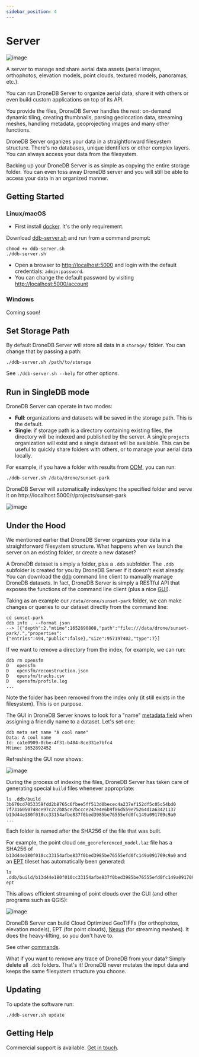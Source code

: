 ```yaml
---
sidebar_position: 4
---
```


# Server

![image](https://user-images.githubusercontent.com/1951843/168910096-ed819236-4945-4c0a-bf34-5d3223961697.png)

A server to manage and share aerial data assets (aerial images, orthophotos, elevation models, point clouds, textured models, panoramas, etc.).

You can run DroneDB Server to organize aerial data, share it with others or even build custom applications on top of its API.

You provide the files, DroneDB Server handles the rest: on-demand dynamic tiling, creating thumbnails, parsing geolocation data, streaming meshes, handling metadata, geoprojecting images and many other functions.

DroneDB Server organizes your data in a straightforward filesystem structure. There's no databases, unique identifiers or other complex layers. You can always access your data from the filesystem.

Backing up your DroneDB Server is as simple as copying the entire storage folder. You can even toss away DroneDB server and you will still be able to access your data in an organized manner.

<!-- GETTING STARTED -->
## Getting Started

### Linux/macOS

 * First install [docker](https://www.docker.com/). It's the only requirement.

Download [ddb-server.sh](https://raw.githubusercontent.com/DroneDB/Server/master/ddb-server.sh) and run from a command prompt:

```
chmod +x ddb-server.sh
./ddb-server.sh
```

 * Open a browser to [http://localhost:5000](http://localhost:5000) and login with the default credentials: `admin:password`.
 * You can change the default password by visiting [http://localhost:5000/account](http://localhost:5000/account)

### Windows

Coming soon!

## Set Storage Path

By default DroneDB Server will store all data in a `storage/` folder. You can change that by passing a path:

```
./ddb-server.sh /path/to/storage
```

See `./ddb-server.sh --help` for other options.

## Run in SingleDB mode

DroneDB Server can operate in two modes: 

 * **Full**: organizations and datasets will be saved in the storage path. This is the default.
 * **Single**: if storage path is a directory containing existing files, the directory will be indexed and published by the server. A single `projects` organization will exist and a single dataset will be available. This can be useful to quickly share folders with others, or to manage your aerial data locally.

For example, if you have a folder with results from [ODM](https://github.com/OpenDroneMap/ODM), you can run:

```
./ddb-server.sh /data/drone/sunset-park
```

DroneDB Server will automatically index/sync the specified folder and serve it on http://localhost:5000/r/projects/sunset-park

![image](https://user-images.githubusercontent.com/1951843/169094873-923dc83e-ca3e-4584-8ee4-7d318099474f.png)

## Under the Hood

We mentioned earlier that DroneDB Server organizes your data in a straightforward filesystem structure. What happens when we launch the server on an existing folder, or create a new dataset?

A DroneDB dataset is simply a folder, plus a `.ddb` subfolder. The `.ddb` subfolder is created for you by DroneDB Server if it doesn't exist already. You can download the [ddb](./cli) command line client to manually manage DroneDB datasets. In fact, DroneDB Server is simply a RESTful API that exposes the functions of the command line client (plus a nice [GUI](https://github.com/DroneDB/Hub)).

Taking as an example our `/data/drone/sunset-park` folder, we can make changes or queries to our dataset directly from the command line:

```
cd sunset-park
ddb info . --format json
--> [{"depth":2,"mtime":1652890808,"path":"file:///data/drone/sunset-park/.","properties":{"entries":494,"public":false},"size":957197402,"type":7}]
```

If we want to remove a directory from the index, for example, we can run:

```
ddb rm opensfm
D	opensfm
D	opensfm/reconstruction.json
D	opensfm/tracks.csv
D	opensfm/profile.log
...
```

Note the folder has been removed from the index only (it still exists in the filesystem). This is on purpose.

The GUI in DroneDB Server knows to look for a "name" [metadata field](https://docs.dronedb.app/commands/meta.html) when assigning a friendly name to a dataset. Let's set one:

```
ddb meta set name "A cool name"
Data: A cool name
Id: ca1e0909-0cbe-4f31-b484-8ce331e7bfc4
Mtime: 1652892452
```

Refreshing the GUI now shows:

![image](https://user-images.githubusercontent.com/1951843/169097993-10b8b877-f6f6-4dca-891c-a3ae630588d8.png)

During the process of indexing the files, DroneDB Server has taken care of generating special `build` files whenever appropriate:

```
ls .ddb/build
3b670cd7053359fdd2b8765c6fbee5ff513d0becec4a237ef152df5c05c54bd0
7f7316050748ce97c2c2b85ce2bccce247e4e6b9f86d559e75264d1a63421137
b13d44e180f010cc33154afbe837f0bed3985be76555efd0fc149a091709c9a0
...
```

Each folder is named after the SHA256 of the file that was built.

For example, the point cloud `odm_georeferenced_model.laz` file has a SHA256 of `b13d44e180f010cc33154afbe837f0bed3985be76555efd0fc149a091709c9a0` and an [EPT](https://entwine.io/) tileset has automatically been generated:

```
ls .ddb/build/b13d44e180f010cc33154afbe837f0bed3985be76555efd0fc149a091709c9a0
ept
```

This allows efficient streaming of point clouds over the GUI (and other programs such as QGIS):

![image](https://user-images.githubusercontent.com/1951843/169099089-6c4cae34-a22a-44c9-9e24-77be8f2a2967.png)

DroneDB Server can build Cloud Optimized GeoTIFFs (for orthophotos, elevation models), EPT (for point clouds), [Nexus](https://github.com/cnr-isti-vclab/nexus) (for streaming meshes). It does the heavy-lifting, so you don't have to.

See other [commands](./cli#commands-reference).

What if you want to remove any trace of DroneDB from your data? Simply delete all `.ddb` folders. That's it! DroneDB never mutates the input data and keeps the same filesystem structure you choose.

## Updating

To update the software run:

```
./ddb-server.sh update
```

## Getting Help

Commercial support is available. [Get in touch](https://dronedb.app/contact).